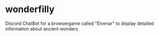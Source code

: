 # wonderfilly
Discord ChatBot for a browsergame called "Elvenar" to display detailed information about ancient wonders
